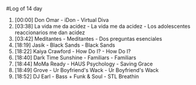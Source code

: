 #Log of 14 day

1. [00:00] Don Omar - iDon - Virtual Diva
1. [03:38] La vida me da acidez - La vida me da acidez - Los adolescentes reaccionarios me dan acidez
1. [03:42] Meditantes - Meditantes - Dos preguntas esenciales
1. [18:19] Jasik - Black Sands - Black Sands
1. [18:22] Kaiya Crawford - How Do I? - How Do I?
1. [18:40] Dark Time Sunshine - Familiars - Familiars
1. [18:44] MoMa Ready - HAUS Psychology - Saving Grace
1. [18:49] Grove - Ur Boyfriend's Wack - Ur Boyfriend's Wack
1. [18:52] DJ Earl - Bass + Funk & Soul - STL Breathin
